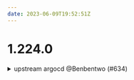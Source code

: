 ```yaml
---
date: 2023-06-09T19:52:51Z
---
```


# 1.224.0

<details>
  <summary>upstream argocd @Benbentwo (#634)</summary>

### what
* Upstream fixes that allow for Google OIDC

</details>